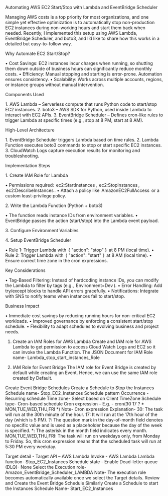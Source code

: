 Automating AWS EC2 Start/Stop with Lambda and EventBridge Scheduler

Managing AWS costs is a top priority for most organizations, and one simple yet effective optimization is to automatically stop non-production EC2 instances during non-working hours and start them back when needed. Recently, I implemented this setup using AWS Lambda, EventBridge Scheduler, and boto3, and I’d like to share how this works in a detailed but easy-to-follow way.

Why Automate EC2 Start/Stop?

•⁠  ⁠Cost Savings: EC2 instances incur charges when running, so shutting them down outside of business hours can significantly reduce monthly costs.
•⁠  ⁠Efficiency: Manual stopping and starting is error-prone. Automation ensures consistency.
•⁠  ⁠Scalability: Works across multiple accounts, regions, or instance groups without manual intervention.

 Components Used

1.⁠ ⁠AWS Lambda – Serverless compute that runs Python code to start/stop EC2 instances.
2.⁠ ⁠boto3 – AWS SDK for Python, used inside Lambda to interact with EC2 APIs.
3.⁠ ⁠EventBridge Scheduler – Defines cron-like rules to trigger Lambda at specific times (e.g., stop at 8 PM, start at 8 AM).

High-Level Architecture

1.⁠ ⁠EventBridge Scheduler triggers Lambda based on time rules.
2.⁠ ⁠Lambda Function executes boto3 commands to stop or start specific EC2 instances.
3.⁠ ⁠CloudWatch Logs capture execution results for monitoring and troubleshooting.

 Implementation Steps

1.⁠ ⁠Create IAM Role for Lambda

•⁠  ⁠Permissions required: ⁠ ec2:StartInstances ⁠, ⁠ ec2:StopInstances ⁠, ⁠ ec2:DescribeInstances ⁠.
•⁠  ⁠Attach a policy like ⁠ AmazonEC2FullAccess ⁠ or a custom least-privilege policy.

2.⁠ ⁠Write the Lambda Function (Python + boto3)

•⁠  ⁠The function reads instance IDs from environment variables.
•⁠  ⁠EventBridge passes the action (start/stop) into the Lambda event payload.

3.⁠ ⁠Configure Environment Variables


4.⁠ ⁠Setup EventBridge Scheduler

•⁠  ⁠Rule 1: Trigger Lambda with ⁠ { "action": "stop" } ⁠ at 8 PM (local time).
•⁠  ⁠Rule 2: Trigger Lambda with ⁠ { "action": "start" } ⁠ at 8 AM (local time).
•⁠  ⁠Ensure correct time zone in the cron expressions.

Key Considerations

•⁠  ⁠Tag-Based Filtering: Instead of hardcoding instance IDs, you can modify the Lambda to filter by tags (e.g., ⁠ Environment=Dev ⁠).
•⁠  ⁠Error Handling: Add try/except blocks to handle API errors gracefully.
•⁠  ⁠Notifications: Integrate with SNS to notify teams when instances fail to start/stop.

Business Impact

•⁠  ⁠Immediate cost savings by reducing running hours for non-critical EC2 workloads.
•⁠  ⁠Improved governance by enforcing a consistent start/stop schedule.
•⁠  ⁠Flexibility to adapt schedules to evolving business and project needs.

1. Create an IAM Roles for AWS Lambda
Create and IAM role for AWS Lambda to get permission to access Cloud Watch Logs and EC2 so it can invoke the Lambda Function.
The JSON Document for IAM Role name- Lambda_stop_start_instances_Role

2. IAM Role for Event Bridge
The IAM role for Event Bridge is created by default while creating an Event. Hence, we can use the same IAM role created by Default.
 
Create Event Bridge Schedules
Create a Schedule to Stop the Instances
Schedule name- Stop_EC2_Instances
Schedule pattern
Occurrence - Recurring schedule
Time zone- Select based on Client TimeZone
Schedule type- Cron-based schedule
Cron expression – E.g. - cron(30 17 ? * MON,TUE,WED,THU,FRI *)
Note- Cron expression Explanation-
30: The task will run at the 30th minute of the hour.
17: It will run at the 17th hour of the day (which is 5 PM).
?: The question mark in the day-of-month field denotes no specific value and is used as a placeholder because the day of the week is specified.
*: The asterisk in the month field indicates every month.
MON,TUE,WED,THU,FRI: The task will run on weekdays only, from Monday to Friday.
So, this cron expression means that the scheduled task will run at 5:30 PM every weekday.
 
Target detail - Target API – AWS Lambda
Invoke - AWS Lambda
Lambda function- Stop_EC2_Instances
Schedule state - Enable
Dead-letter queue (DLQ)- None
Select the Execution role- Amazon_EventBridge_Scheduler_LAMBDA
Note- The execution role becomes automatically available once we select the Target details.
Review and Create the Event Bridge Schedule
Similarly Create a Schedule to start the Instances
Schedule Name- Start_EC2_Instances

